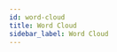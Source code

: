 ```yaml
---
id: word-cloud
title: Word Cloud
sidebar_label: Word Cloud
---
```


<div style={{textAlign: "justify"}}>

</div>